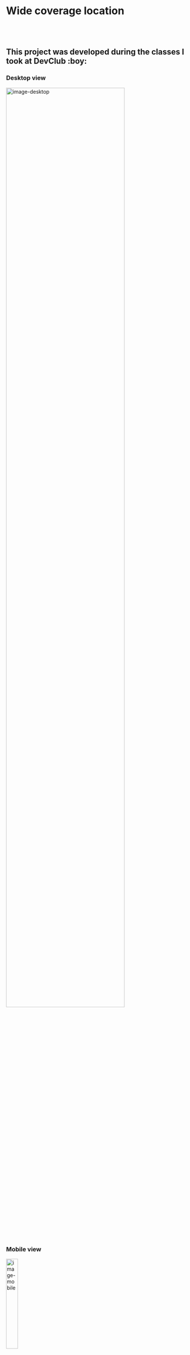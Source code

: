 <h1>Wide coverage location</h1>
<br>
<br>
<h2>This project was developed during the classes I took at DevClub :boy:</h2>
<h3>Desktop view</h3>
<img src="https://github.com/FabianoPein/wide-coverage-exercise/blob/main/assets/widecoverage_desktop.png?raw=true" alt="image-desktop" width="80%"/>
<br>
<h3>Mobile view</h3>
<img src="https://github.com/FabianoPein/wide-coverage-exercise/blob/main/assets/widecoverage_mobile.png?raw=true" alt="image-mobile" width="25%" />
<br>

<h2>Technologies used</h2>
<br>
<img src="https://img.shields.io/badge/HTML5-E34F26?style=for-the-badge&logo=html5&logoColor=white" />
<img src="https://img.shields.io/badge/CSS3-1572B6?style=for-the-badge&logo=css3&logoColor=white" />
